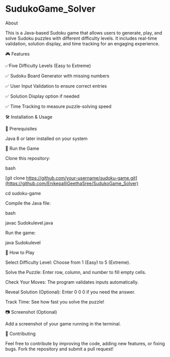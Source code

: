 # SudukoGame_Solver
About

This is a Java-based Sudoku game that allows users to generate, play, and solve Sudoku puzzles with different difficulty levels. It includes real-time validation, solution display, and time tracking for an engaging experience.

🎮 Features

✅Five Difficulty Levels (Easy to Extreme)

✅ Sudoku Board Generator with missing numbers

✅ User Input Validation to ensure correct entries

✅ Solution Display option if needed

✅ Time Tracking to measure puzzle-solving speed

🛠 Installation & Usage

🔹 Prerequisites

Java 8 or later installed on your system

🔹 Run the Game

Clone this repository:

bash

[git clone https://github.com/your-username/sudoku-game.git](https://github.com/EnikepalliGeethaSree/SudukoGame_Solver)

cd sudoku-game

Compile the Java file:

bash

javac Sudokulevel.java

Run the game:

java Sudokulevel

🎯 How to Play

Select Difficulty Level: Choose from 1 (Easy) to 5 (Extreme).

Solve the Puzzle: Enter row, column, and number to fill empty cells.

Check Your Moves: The program validates inputs automatically.

Reveal Solution (Optional): Enter 0 0 0 if you need the answer.

Track Time: See how fast you solve the puzzle!

📷 Screenshot (Optional)

Add a screenshot of your game running in the terminal.

🤝 Contributing

Feel free to contribute by improving the code, adding new features, or fixing bugs. Fork the repository and submit a pull request!
